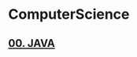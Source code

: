 # ComputerScience
## [00. JAVA](https://github.com/hy0417sage/ComputerScience/blob/main/00.Java/README.md)

